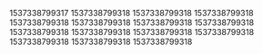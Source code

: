1537338799317
1537338799318
1537338799318
1537338799318
1537338799318
1537338799318
1537338799318
1537338799318
1537338799318
1537338799318
1537338799318
1537338799318
1537338799318
1537338799318
1537338799318